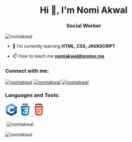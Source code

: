 <h1 align="center">Hi 👋, I'm Nomi Akwal</h1>
<h3 align="center">Social Worker</h3>

<p align="left"> <img src="https://komarev.com/ghpvc/?username=nomiakwal&label=Profile%20views&color=0e75b6&style=flat" alt="nomiakwal" /> </p>

- 🌱 I’m currently learning **HTML, CSS, JAVASCRIPT**

- 📫 How to reach me **nomiakwal@proton.me**

<h3 align="left">Connect with me:</h3>
<p align="left">
<a href="https://codepen.io/nomiakwal" target="blank"><img align="center" src="https://raw.githubusercontent.com/rahuldkjain/github-profile-readme-generator/master/src/images/icons/Social/codepen.svg" alt="nomiakwal" height="30" width="40" /></a>
<a href="https://fb.com/nomiakwal" target="blank"><img align="center" src="https://raw.githubusercontent.com/rahuldkjain/github-profile-readme-generator/master/src/images/icons/Social/facebook.svg" alt="nomiakwal" height="30" width="40" /></a>
<a href="https://instagram.com/nomiakwal" target="blank"><img align="center" src="https://raw.githubusercontent.com/rahuldkjain/github-profile-readme-generator/master/src/images/icons/Social/instagram.svg" alt="nomiakwal" height="30" width="40" /></a>
</p>

<h3 align="left">Languages and Tools:</h3>
<p align="left"> <a href="https://www.w3schools.com/cpp/" target="_blank" rel="noreferrer"> <img src="https://raw.githubusercontent.com/devicons/devicon/master/icons/cplusplus/cplusplus-original.svg" alt="cplusplus" width="40" height="40"/> </a> <a href="https://www.w3schools.com/css/" target="_blank" rel="noreferrer"> <img src="https://raw.githubusercontent.com/devicons/devicon/master/icons/css3/css3-original-wordmark.svg" alt="css3" width="40" height="40"/> </a> <a href="https://www.w3.org/html/" target="_blank" rel="noreferrer"> <img src="https://raw.githubusercontent.com/devicons/devicon/master/icons/html5/html5-original-wordmark.svg" alt="html5" width="40" height="40"/> </a> </p>

<p>&nbsp;<img align="center" src="https://github-readme-stats.vercel.app/api?username=nomiakwal&show_icons=true&locale=en" alt="nomiakwal" /></p>

<p><img align="center" src="https://github-readme-streak-stats.herokuapp.com/?user=nomiakwal&" alt="nomiakwal" /></p>
